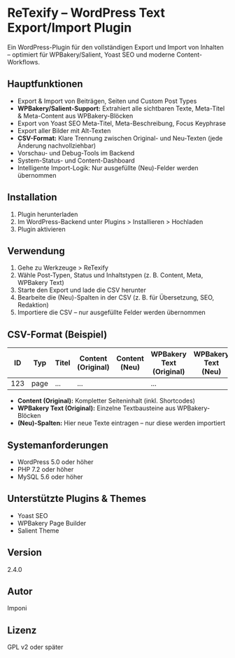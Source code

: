 # ReTexify – WordPress Text Export/Import Plugin

Ein WordPress-Plugin für den vollständigen Export und Import von Inhalten – optimiert für WPBakery/Salient, Yoast SEO und moderne Content-Workflows.

## Hauptfunktionen

- Export & Import von Beiträgen, Seiten und Custom Post Types
- **WPBakery/Salient-Support:** Extrahiert alle sichtbaren Texte, Meta-Titel & Meta-Content aus WPBakery-Blöcken
- Export von Yoast SEO Meta-Titel, Meta-Beschreibung, Focus Keyphrase
- Export aller Bilder mit Alt-Texten
- **CSV-Format:** Klare Trennung zwischen Original- und Neu-Texten (jede Änderung nachvollziehbar)
- Vorschau- und Debug-Tools im Backend
- System-Status- und Content-Dashboard
- Intelligente Import-Logik: Nur ausgefüllte (Neu)-Felder werden übernommen

## Installation

1. Plugin herunterladen
2. Im WordPress-Backend unter Plugins > Installieren > Hochladen
3. Plugin aktivieren

## Verwendung

1. Gehe zu Werkzeuge > ReTexify
2. Wähle Post-Typen, Status und Inhaltstypen (z. B. Content, Meta, WPBakery Text)
3. Starte den Export und lade die CSV herunter
4. Bearbeite die (Neu)-Spalten in der CSV (z. B. für Übersetzung, SEO, Redaktion)
5. Importiere die CSV – nur ausgefüllte Felder werden übernommen

## CSV-Format (Beispiel)

| ID | Typ | Titel | Content (Original) | Content (Neu) | WPBakery Text (Original) | WPBakery Text (Neu) | ... |
|----|-----|-------|-------------------|---------------|--------------------------|---------------------|-----|
| 123| page| ...   | ...               |               | ...                      |                     |     |

- **Content (Original):** Kompletter Seiteninhalt (inkl. Shortcodes)
- **WPBakery Text (Original):** Einzelne Textbausteine aus WPBakery-Blöcken
- **(Neu)-Spalten:** Hier neue Texte eintragen – nur diese werden importiert

## Systemanforderungen

- WordPress 5.0 oder höher
- PHP 7.2 oder höher
- MySQL 5.6 oder höher

## Unterstützte Plugins & Themes

- Yoast SEO
- WPBakery Page Builder
- Salient Theme

## Version

2.4.0

## Autor

Imponi

## Lizenz

GPL v2 oder später